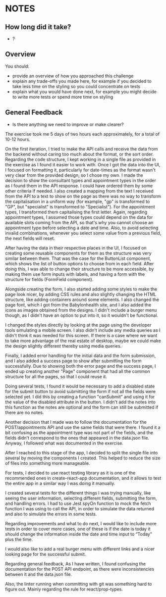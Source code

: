 # NOTES

## How long did it take?

- ?

## Overview

You should:

- provide an overview of how you approached this challenge
- explain any trade-offs you made here, for example if you decided to take less time on the styling so you could concentrate on tests
- explain what you would have done next, for example you might decide to write more tests or spend more time on styling

## General Feedback

- Is there anything we need to improve or make clearer?

The exercise took me 5 days of two hours each approximately, for a total of 10-12 hours.

On the first iteration, I tried to make the API calls and receive the data from the backend without caring too much about the format, or the sort order. Regarding the code structure, I kept working in a single file as provided in the exercise as I found it easier to work with. Once I got the data into the UI, I focused on formatting it, particularly for date-times as the format wasn't very clear from the provided design, so I chose my own.
I made the decision to show the consultant types and appointment types in the order as I found them in the API response. I could have ordered them by some other criteria if needed. I also created a mapping from the text I received from the API to a text to show on the page as there was no way to transform the capitalisation in a uniform way (for example, "gp" is transformed to "GP", but "specialist" is transformed to "Specialist"). For the appointment types, I transformed them capitalising the first letter.
Again, regarding appointment types, I assumed those types could depend on the data for available slots coming from the API, so that's why you cannot choose an appointment type before selecting a date and time.
Also, to avoid selecting invalid combinations, whenever you select some value from a previous field, the next fields will reset.

After having the data in their respective places in the UI, I focused on creating some reusable components for them as the structure was very similar between them. That was the case for the ButtonList component, which shows the list of button options to choose from in each field. After doing this, I was able to change their structure to be more accessible, by making them use form inputs with labels, and having a form with the structure for fields (FormField component).

Alongside creating the form, I also started adding some styles to make the page look nicer, by adding CSS rules and also slightly changing the HTML structure, like adding containers around some elements. I also changed the page font, which I got from the Babylonhealth site, and I also added the icons as images obtained from the designs. I didn't include a burger menu though, as I didn't have an option to put into it, so it wouldn't be functional.

I changed the styles directly by looking at the page using the developer tools simulating a mobile screen. I also didn't include any media queries as I didn't think it was needed for this screen. If there is a case where we want to take more advantage of the real estate of desktop, maybe we could make the design slightly different thereby using media queries.

Finally, I added error handling for the initial data and the form submission, and I also added a success page to show after submitting the form successfully. Due to showing both the error page and the success page, I ended up creating another "Page" component that had all the common structure for all the pages, so that I could reuse it.

Doing several tests, I found it would be necessary to add a disabled state for the submit button to avoid submitting the form if not all the fields were selected yet. I did this by creating a function "canSubmit" and using it for the value of the disabled attribute in the button. I didn't add the notes into this function as the notes are optional and the form can still be submitted if there are no notes.

Another decision that I made was to follow the documentation for the POST/appointments API and use the same fields that were there. I found it a bit confusing as the appointment type was not part of the fields, and the fields didn't correspond to the ones that appeared in the data.json file. Anyway, I followed what was documented in the exercise.

After I reached to this stage of the app, I decided to split the single file into several by moving the components I created. This helped to reduce the size of files into something more manageable.

For tests, I decided to use react testing library as it is one of the recommended ones in create-react-app documentation, and it allows to test the entire app in a similar way I was doing it manually.

I created several tests for the different things I was trying manually, like seeing the user information, selecting different fields, submitting the form, and handling errors. I had to use Jest spyOn function to mock the fetch function I was using to call the API, in order to simulate the data returned and also to simulate the errors in some tests.

Regarding improvements and what to do next, I would like to include more tests in order to cover more cases, one of these is if the date is today it should change the information inside the date and time input to “Today” plus the time.

I would also like to add a real burger menu with different links and a nicer looking page for the successful submit.

Regarding general feedback, As I have written, I found confusing the documentation for the POST API endpoint, as there were inconsistencies between it and the data.json file.

Also, the linter running when committing with git was something hard to figure out. Mainly regarding the rule for react/prop-types.
